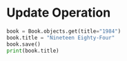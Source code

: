 # Update Operation

```python
book = Book.objects.get(title="1984")
book.title = "Nineteen Eighty-Four"
book.save()
print(book.title)
